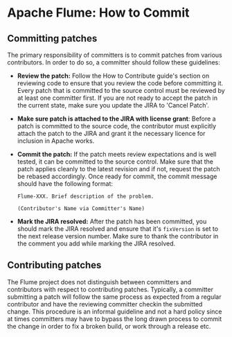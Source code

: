 <!---
Licensed to the Apache Software Foundation (ASF) under one
or more contributor license agreements.  See the NOTICE file
distributed with this work for additional information
regarding copyright ownership.  The ASF licenses this file
to you under the Apache License, Version 2.0 (the
"License"); you may not use this file except in compliance
with the License.  You may obtain a copy of the License at
 http://www.apache.org/licenses/LICENSE-2.0
Unless required by applicable law or agreed to in writing,
software distributed under the License is distributed on an
"AS IS" BASIS, WITHOUT WARRANTIES OR CONDITIONS OF ANY
KIND, either express or implied.  See the License for the
specific language governing permissions and limitations
under the License.
-->
Apache Flume: How to Commit  
===========================

Committing patches
------------------

The primary responsibility of committers is to commit patches from
various contributors. In order to do so, a committer should follow these
guidelines:

-   **Review the patch:** Follow the How to Contribute guide's section on
    reviewing code to ensure that you review the code before
    committing it. Every patch that is committed to the source control
    must be reviewed by at least one committer first. If you are not
    ready to accept the patch in the current state, make sure you update
    the JIRA to 'Cancel Patch'.

-   **Make sure patch is attached to the JIRA with license grant**:
    Before a patch is committed to the source code, the contributor must
    explicitly attach the patch to the JIRA and grant it the necessary
    licence for inclusion in Apache works.

-   **Commit the patch:** If the patch meets review expectations and is
    well tested, it can be committed to the source control. Make sure
    that the patch applies cleanly to the latest revision and if not,
    request the patch be rebased accordingly. Once ready for commit, the
    commit message should have the following format:

    ```
    Flume-XXX. Brief description of the problem.

    (Contributor's Name via Committer's Name)
    ```

-   **Mark the JIRA resolved:** After the patch has been committed, you
    should mark the JIRA resolved and ensure that it's `fixVersion` is
    set to the next release version number. Make sure to thank the
    contributor in the comment you add while marking the JIRA resolved.

Contributing patches
--------------------

The Flume project does not distinguish between committers and
contributors with respect to contributing patches. Typically, a
committer submitting a patch will follow the same process as expected
from a regular contributor and have the reviewing committer checkin the
submitted change. This procedure is an informal guideline and not a hard
policy since at times committers may have to bypass the long drawn
process to commit the change in order to fix a broken build, or work
through a release etc.
